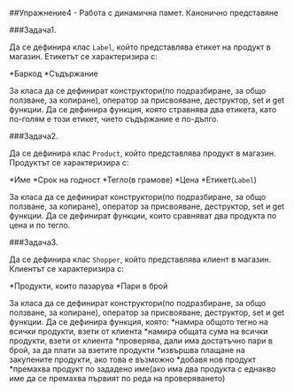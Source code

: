 ##Упражнение4 - Работа с динамична памет. Канонично представяне

###Задача1.

Да се дефинира клас ```Label```, който представлява етикет на продукт в магазин. Етикетът се характеризира с:

*Баркод
*Съдържание

За класа да се дефинират конструктори(по подразбиране, за общо ползване, за копиране), оператор за присвояване, деструктор, set и get функции. Да се дефинира функция, която стравнява два етикета, като по-голям е този етикет, чието съдържание е по-дълго.

###Задача2.

Да се дефинира клас ```Product```, който представлява продукт в магазин. Продуктът се характеризира с:

*Име
*Срок на годност
*Тегло(в грамове)
*Цена
*Етикет(```Label```)

За класа да се дефинират конструктори(по подразбиране, за общо ползване, за копиране), оператор за присвояване, деструктор, set и get функции.
Да се дефинират функции, които сравняват два продукта по цена и по тегло. 

###Задача3. 

Да се дефинира клас ```Shopper```, който представлява клиент в магазин. Клиентът се характеризира с:

*Продукти, които пазарува
*Пари в брой

За класа да се дефинират конструктори(по подразбиране, за общо ползване, за копиране), оператор за присвояване, деструктор, set и get функции. 
Да се дефинира функция, която:
*намира общото тегно на всички продукти, взети от клиента
*намира общата сума на всички продукти, взети от клиента
*проверява, дали има достатъчно пари в брой, за да плати за взетите продукти
*извършва плащане на закупените продукти, ако това е възможно
*добавя нов продукт
*премахва продукт по зададено име(ако има два продукта с еднакво име да се премахва първият по реда на проверяването)
